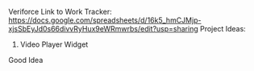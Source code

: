 Veriforce
Link to Work Tracker: https://docs.google.com/spreadsheets/d/16k5_hmCJMjp-xjsSbEyJd0s66divvRyHux9eWRmwrbs/edit?usp=sharing
Project Ideas:

1) Video Player Widget

Good Idea